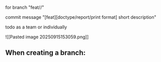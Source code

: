 
for branch "feat/<task id>/<short description>"

commit message "[feat][doctype/report/print format] short description"

todo as a team or individually

![[Pasted image 20250915153059.png]]

When creating a branch:
- 